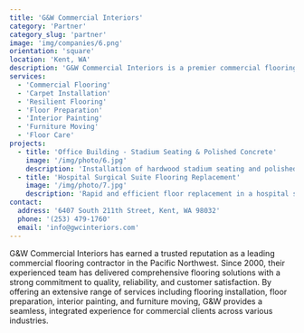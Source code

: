 ```yaml
---
title: 'G&W Commercial Interiors'
category: 'Partner'
category_slug: 'partner'
image: 'img/companies/6.png'
orientation: 'square'
location: 'Kent, WA'
description: 'G&W Commercial Interiors is a premier commercial flooring contractor based in Kent, Washington, specializing in comprehensive flooring solutions and exceptional service across the Pacific Northwest.'
services:
  - 'Commercial Flooring'
  - 'Carpet Installation'
  - 'Resilient Flooring'
  - 'Floor Preparation'
  - 'Interior Painting'
  - 'Furniture Moving'
  - 'Floor Care'
projects:
  - title: 'Office Building - Stadium Seating & Polished Concrete'
    image: '/img/photo/6.jpg'
    description: 'Installation of hardwood stadium seating and polished concrete floors, demonstrating versatile capabilities and superior craftsmanship.'
  - title: 'Hospital Surgical Suite Flooring Replacement'
    image: '/img/photo/7.jpg'
    description: 'Rapid and efficient floor replacement in a hospital surgical suite, adhering strictly to Level IV infection control protocols.'
contact:
  address: '6407 South 211th Street, Kent, WA 98032'
  phone: '(253) 479-1760'
  email: 'info@gwcinteriors.com'
---
```


G&W Commercial Interiors has earned a trusted reputation as a leading commercial flooring contractor in the Pacific Northwest. Since 2000, their experienced team has delivered comprehensive flooring solutions with a strong commitment to quality, reliability, and customer satisfaction. By offering an extensive range of services including flooring installation, floor preparation, interior painting, and furniture moving, G&W provides a seamless, integrated experience for commercial clients across various industries.

